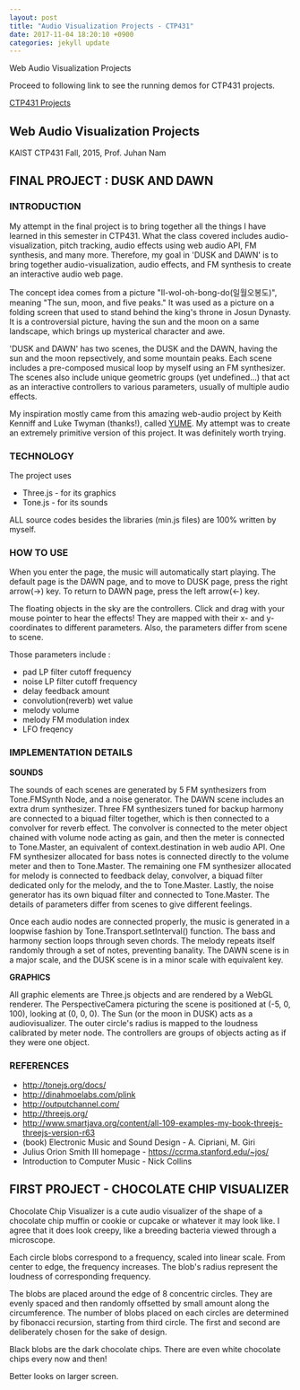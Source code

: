 ```yaml
---
layout: post
title: "Audio Visualization Projects - CTP431"
date: 2017-11-04 18:20:10 +0900
categories: jekyll update
---
```


Web Audio Visualization Projects

<!--more-->

Proceed to following link to see the running demos for CTP431 projects.

[CTP431 Projects][ctp431]

[ctp431]: https://densuh17.github.io/audio_viz.html

## Web Audio Visualization Projects

KAIST CTP431 Fall, 2015, Prof. Juhan Nam

## FINAL PROJECT : DUSK AND DAWN

### INTRODUCTION

My attempt in the final project is to bring together all the things I have learned in this semester in CTP431. What the class covered includes audio-visualization, pitch tracking, audio effects using web audio API, FM synthesis, and many more. Therefore, my goal in 'DUSK and DAWN' is to bring together audio-visualization, audio effects, and FM synthesis to create an interactive audio web page.

The concept idea comes from a picture "Il-wol-oh-bong-do(일월오봉도)", meaning "The sun, moon, and five peaks." It was used as a picture on a folding screen that used to stand behind the king's throne in Josun Dynasty. It is a controversial picture, having the sun and the moon on a same landscape, which brings up mysterical character and awe.

'DUSK and DAWN' has two scenes, the DUSK and the DAWN, having the sun and the moon repsectively, and some mountain peaks. Each scene includes a pre-composed musical loop by myself using an FM synthesizer. The scenes also include unique geometric groups (yet undefined...) that act as an interactive controllers to various parameters, usually of multiple audio effects.

My inspiration mostly came from this amazing web-audio project by Keith Kenniff and Luke Twyman (thanks!), called [YUME](http://www.unseen-music.com/yume/).
My attempt was to create an extremely primitive version of this project. It was definitely worth trying.

### TECHNOLOGY
The project uses

* Three.js - for its graphics
* Tone.js - for its sounds

ALL source codes besides the libraries (min.js files) are 100% written by myself.

### HOW TO USE

When you enter the page, the music will automatically start playing. The default page is the DAWN page, and to move to DUSK page, press the right arrow(->) key. To return to DAWN page, press the left arrow(<-) key. 

The floating objects in the sky are the controllers. Click and drag with your mouse pointer to hear the effects! They are mapped with their x- and y-coordinates to different parameters. Also, the parameters differ from scene to scene.

Those parameters include :

* pad LP filter cutoff frequency
* noise LP filter cutoff frequency
* delay feedback amount
* convolution(reverb) wet value
* melody volume
* melody FM modulation index
* LFO freqency


### IMPLEMENTATION DETAILS

**SOUNDS**

The sounds of each scenes are generated by 5 FM synthesizers from Tone.FMSynth Node, and a noise generator. The DAWN scene includes an extra drum synthesizer. Three FM synthesizers tuned for backup harmony are connected to a biquad filter together, which is then connected to a convolver for reverb effect. The convolver is connected to the meter object chained with volume node acting as gain, and then the meter is connected to Tone.Master, an equivalent of context.destination in web audio API. One FM synthesizer allocated for bass notes is connected directly to the volume meter and then to Tone.Master. The remaining one FM synthesizer allocated for melody is connected to feedback delay, convolver, a biquad filter dedicated only for the melody, and the to Tone.Master. Lastly, the noise generator has its own biquad filter and connected to Tone.Master. The details of parameters differ from scenes to give different feelings. 

Once each audio nodes are connected properly, the music is generated in a loopwise fashion by Tone.Transport.setInterval() function. The bass and harmony section loops through seven chords. The melody repeats itself randomly through a set of notes, preventing banality. The DAWN scene is in a major scale, and the DUSK scene is in a minor scale with equivalent key.

**GRAPHICS**

All graphic elements are Three.js objects and are rendered by a WebGL renderer. The PerspectiveCamera picturing the scene is positioned at (-5, 0, 100), looking at (0, 0, 0). The Sun (or the moon in DUSK) acts as a audiovisualizer. The outer circle's radius is mapped to the loudness calibrated by meter node. The controllers are groups of objects acting as if they were one object. 


### REFERENCES

* http://tonejs.org/docs/
* http://dinahmoelabs.com/plink
* http://outputchannel.com/
* http://threejs.org/
* http://www.smartjava.org/content/all-109-examples-my-book-threejs-threejs-version-r63
* (book) Electronic Music and Sound Design - A. Cipriani, M. Giri
* Julius Orion Smith III homepage - https://ccrma.stanford.edu/~jos/
* Introduction to Computer Music - Nick Collins

## FIRST PROJECT - CHOCOLATE CHIP VISUALIZER

Chocolate Chip Visualizer is a cute audio visualizer of the shape of a chocolate chip muffin or cookie or cupcake or whatever it may look like. I agree that it does look creepy, like a breeding bacteria viewed through a microscope.

Each circle blobs correspond to a frequency, scaled into linear scale. From center to edge, the frequency increases. The blob's radius represent the loudness of corresponding frequency.

The blobs are placed around the edge of 8 concentric circles. They are evenly spaced and then randomly offsetted by small amount along the circumference. The number of blobs placed on each circles are determined by fibonacci recursion, starting from third circle. The first and second are deliberately chosen for the sake of design.

Black blobs are the dark chocolate chips.
There are even white chocolate chips every now and then!

Better looks on larger screen.
